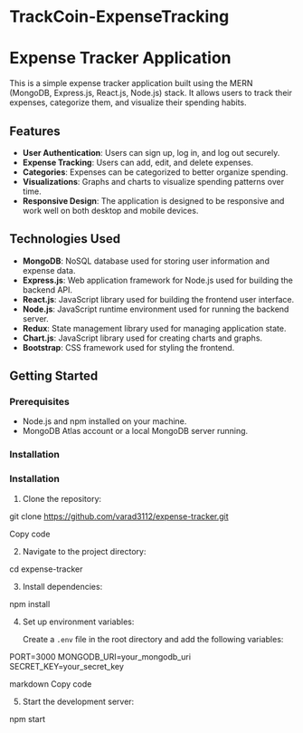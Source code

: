 # TrackCoin-ExpenseTracking
# Expense Tracker Application

This is a simple expense tracker application built using the MERN (MongoDB, Express.js, React.js, Node.js) stack. It allows users to track their expenses, categorize them, and visualize their spending habits.

## Features

- **User Authentication**: Users can sign up, log in, and log out securely.
- **Expense Tracking**: Users can add, edit, and delete expenses.
- **Categories**: Expenses can be categorized to better organize spending.
- **Visualizations**: Graphs and charts to visualize spending patterns over time.
- **Responsive Design**: The application is designed to be responsive and work well on both desktop and mobile devices.

## Technologies Used

- **MongoDB**: NoSQL database used for storing user information and expense data.
- **Express.js**: Web application framework for Node.js used for building the backend API.
- **React.js**: JavaScript library used for building the frontend user interface.
- **Node.js**: JavaScript runtime environment used for running the backend server.
- **Redux**: State management library used for managing application state.
- **Chart.js**: JavaScript library used for creating charts and graphs.
- **Bootstrap**: CSS framework used for styling the frontend.

## Getting Started

### Prerequisites

- Node.js and npm installed on your machine.
- MongoDB Atlas account or a local MongoDB server running.

### Installation
### Installation

1. Clone the repository:

git clone https://github.com/varad3112/expense-tracker.git

Copy code

2. Navigate to the project directory:

cd expense-tracker


3. Install dependencies:

npm install


4. Set up environment variables:

   Create a `.env` file in the root directory and add the following variables:

PORT=3000
MONGODB_URI=your_mongodb_uri
SECRET_KEY=your_secret_key

markdown
Copy code

5. Start the development server:

npm start

